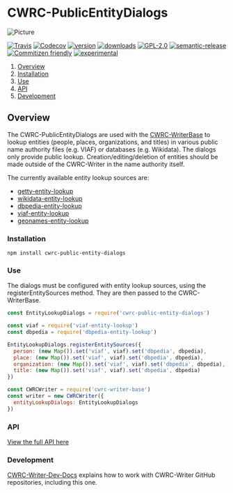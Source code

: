 # CWRC-PublicEntityDialogs

![Picture](http://cwrc.ca/logos/CWRC_logos_2016_versions/CWRCLogo-Horz-FullColour.png)

[![Travis](https://img.shields.io/travis/cwrc/CWRC-PublicEntityDialogs.svg)](https://travis-ci.org/cwrc/CWRC-PublicEntityDialogs)
[![Codecov](https://img.shields.io/codecov/c/github/cwrc/CWRC-PublicEntityDialogs.svg)](https://codecov.io/gh/cwrc/CWRC-PublicEntityDialogs)
[![version](https://img.shields.io/npm/v/cwrc-public-entity-dialogs.svg)](http://npm.im/cwrc-public-entity-dialogs)
[![downloads](https://img.shields.io/npm/dm/cwrc-public-entity-dialogs.svg)](http://npm-stat.com/charts.html?package=cwrc-public-entity-dialogs&from=2015-08-01)
[![GPL-2.0](https://img.shields.io/npm/l/cwrc-public-entity-dialogs.svg)](http://opensource.org/licenses/GPL-2.0)
[![semantic-release](https://img.shields.io/badge/%20%20%F0%9F%93%A6%F0%9F%9A%80-semantic--release-e10079.svg)](https://github.com/semantic-release/semantic-release)
[![Commitizen friendly](https://img.shields.io/badge/commitizen-friendly-brightgreen.svg)](http://commitizen.github.io/cz-cli/)
[![experimental](http://badges.github.io/stability-badges/dist/experimental.svg)](http://github.com/badges/stability-badges)

1. [Overview](#overview)
1. [Installation](#installation)
1. [Use](#use)
1. [API](#api)
1. [Development](#development)

## Overview

The CWRC-PublicEntityDialogs are used with the [CWRC-WriterBase](https://github.com/cwrc/CWRC-WriterBase) to lookup entities (people, places, organizations, and titles) in various public name authority files (e.g. VIAF) or databases (e.g. Wikidata).  The dialogs only provide public lookup.  Creation/editing/deletion of entities should be made outside of the CWRC-Writer in the name authority itself.

The currently available entity lookup sources are:

* [getty-entity-lookup](https://github.com/cwrc/getty-entity-lookup)
* [wikidata-entity-lookup](https://github.com/cwrc/wikidata-entity-lookup)
* [dbpedia-entity-lookup](https://github.com/cwrc/dbpedia-entity-lookup)
* [viaf-entity-lookup](https://github.com/cwrc/viaf-entity-lookup)
* [geonames-entity-lookup](https://github.com/cwrc/geonames-entity-lookup)

### Installation

```npm install cwrc-public-entity-dialogs```

### Use

The dialogs must be configured with entity lookup sources, using the registerEntitySources method. They are then passed to the CWRC-WriterBase.

```js
const EntityLookupDialogs = require('cwrc-public-entity-dialogs')

const viaf = require('viaf-entity-lookup')
const dbpedia = require('dbpedia-entity-lookup')

EntityLookupDialogs.registerEntitySources({
  person: (new Map()).set('viaf', viaf).set('dbpedia', dbpedia),
  place: (new Map()).set('viaf', viaf).set('dbpedia', dbpedia),
  organization: (new Map()).set('viaf', viaf).set('dbpedia', dbpedia),
  title: (new Map()).set('viaf', viaf).set('dbpedia', dbpedia)
})

const CWRCWriter = require('cwrc-writer-base')
const writer = new CWRCWriter({
  entityLookupDialogs: EntityLookupDialogs
})
 ```

### API

[View the full API here](https://github.com/cwrc/CWRC-PublicEntityDialogs/blob/master/API.md)

### Development

[CWRC-Writer-Dev-Docs](https://github.com/cwrc/CWRC-Writer-Dev-Docs) explains how to work with CWRC-Writer GitHub repositories, including this one.
